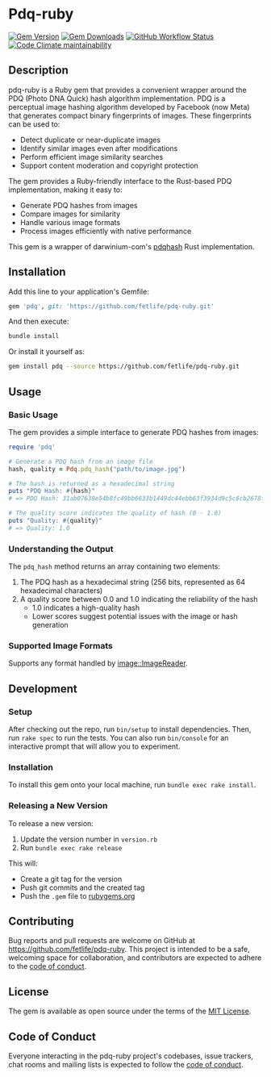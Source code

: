 # Pdq-ruby

[![Gem Version](https://img.shields.io/gem/v/pdq-ruby)](https://rubygems.org/gems/pdq-ruby)
[![Gem Downloads](https://img.shields.io/gem/dt/pdq-ruby)](https://www.ruby-toolbox.com/projects/pdq-ruby)
[![GitHub Workflow Status](https://img.shields.io/github/actions/workflow/status/fetlife/pdq-ruby/ci.yml)](https://github.com/Pezmc/pdq-ruby/actions/workflows/ci.yml)
[![Code Climate maintainability](https://img.shields.io/codeclimate/maintainability/Pezmc/pdq-ruby)](https://codeclimate.com/github/Pezmc/pdq-ruby)

## Description

pdq-ruby is a Ruby gem that provides a convenient wrapper around the PDQ (Photo DNA Quick) hash algorithm implementation. PDQ is a perceptual image hashing algorithm developed by Facebook (now Meta) that generates compact binary fingerprints of images. These fingerprints can be used to:

- Detect duplicate or near-duplicate images
- Identify similar images even after modifications
- Perform efficient image similarity searches
- Support content moderation and copyright protection

The gem provides a Ruby-friendly interface to the Rust-based PDQ implementation, making it easy to:

- Generate PDQ hashes from images
- Compare images for similarity
- Handle various image formats
- Process images efficiently with native performance

This gem is a wrapper of darwinium-com's [pdqhash](https://github.com/darwinium-com/pdqhash) Rust implementation.

## Installation

Add this line to your application's Gemfile:

```ruby
gem 'pdq', git: 'https://github.com/fetlife/pdq-ruby.git'
```

And then execute:

```bash
bundle install
```

Or install it yourself as:

```bash
gem install pdq --source https://github.com/fetlife/pdq-ruby.git
```

## Usage

### Basic Usage

The gem provides a simple interface to generate PDQ hashes from images:

```ruby
require 'pdq'

# Generate a PDQ hash from an image file
hash, quality = Pdq.pdq_hash("path/to/image.jpg")

# The hash is returned as a hexadecimal string
puts "PDQ Hash: #{hash}"
# => PDQ Hash: 31ab07638e54b8fc49bb6633b1449dc44ebb63f3934d9c5c6cb2678f935dc000

# The quality score indicates the quality of hash (0 - 1.0)
puts "Quality: #{quality}"
# => Quality: 1.0
```

### Understanding the Output

The `pdq_hash` method returns an array containing two elements:
1. The PDQ hash as a hexadecimal string (256 bits, represented as 64 hexadecimal characters)
2. A quality score between 0.0 and 1.0 indicating the reliability of the hash
   - 1.0 indicates a high-quality hash
   - Lower scores suggest potential issues with the image or hash generation

### Supported Image Formats

Supports any format handled by [image::ImageReader](https://crates.io/crates/image).

## Development

### Setup

After checking out the repo, run `bin/setup` to install dependencies. Then, run `rake spec` to run the tests.
You can also run `bin/console` for an interactive prompt that will allow you to experiment.

### Installation

To install this gem onto your local machine, run `bundle exec rake install`.

### Releasing a New Version

To release a new version:
1. Update the version number in `version.rb`
2. Run `bundle exec rake release`

This will:
- Create a git tag for the version
- Push git commits and the created tag
- Push the `.gem` file to [rubygems.org](https://rubygems.org)

## Contributing

Bug reports and pull requests are welcome on GitHub at https://github.com/fetlife/pdq-ruby. This project is intended to be a safe, welcoming space for collaboration, and contributors are expected to adhere to the [code of conduct](https://github.com/fetlife/pdq-ruby/blob/main/CODE_OF_CONDUCT.md).

## License

The gem is available as open source under the terms of the [MIT License](https://opensource.org/licenses/MIT).

## Code of Conduct

Everyone interacting in the pdq-ruby project's codebases, issue trackers, chat rooms and mailing lists is expected to follow the [code of conduct](https://github.com/fetlife/pdq-ruby/blob/main/CODE_OF_CONDUCT.md).
